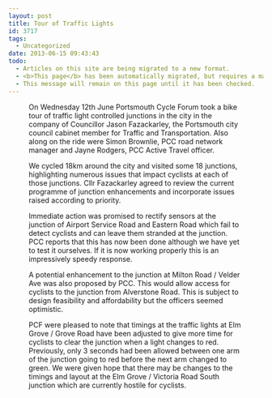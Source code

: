 ```yaml
---
layout: post
title: Tour of Traffic Lights
id: 3717
tags:
  - Uncategorized
date: 2013-06-15 09:43:43
todo:
  - Articles on this site are being migrated to a new format.
  - <b>This page</b> has been automatically migrated, but requires a manual check-&amp;-tune to ensure the format and links all work as expected.
  - This message will remain on this page until it has been checked.
---
```


<figure id="attachment_3718" align="alignright" width="300"][![Traffic Light Tour Party](http://www.pompeybug.co.uk/wp-content/uploads/2013/06/DSC02511-300x225.jpg)](http://www.pompeybug.co.uk/wp-content/uploads/2013/06/DSC02511.jpg) Traffic Light Tour Party</figure>

On Wednesday 12th June Portsmouth Cycle Forum took a bike tour of traffic light controlled junctions in the city in the company of Councillor Jason Fazackarley, the Portsmouth city council cabinet member for Traffic and Transportation. Also along on the ride were Simon Brownlie, PCC road network manager and Jayne Rodgers, PCC Active Travel officer.

We cycled 18km around the city and visited some 18 junctions, highlighting numerous issues that impact cyclists at each of those junctions. Cllr Fazackarley agreed to review the current programme of junction enhancements and incorporate issues raised according to priority.

Immediate action was promised to rectify sensors at the junction of Airport Service Road and Eastern Road which fail to detect cyclists and can leave them stranded at the junction. PCC reports that this has now been done although we have yet to test it ourselves. If it is now working properly this is an impressively speedy response.

A potential enhancement to the junction at Milton Road / Velder Ave was also proposed by PCC. This would allow access for cyclists to the junction from Alverstone Road. This is subject to design feasibility and affordability but the officers seemed optimistic.

PCF were pleased to note that timings at the traffic lights at Elm Grove / Grove Road have been adjusted to give more time for cyclists to clear the junction when a light changes to red. Previously, only 3 seconds had been allowed between one arm of the junction going to red before the next arm changed to green. We were given hope that there may be changes to the timings and layout at the Elm Grove / Victoria Road South junction which are currently hostile for cyclists.